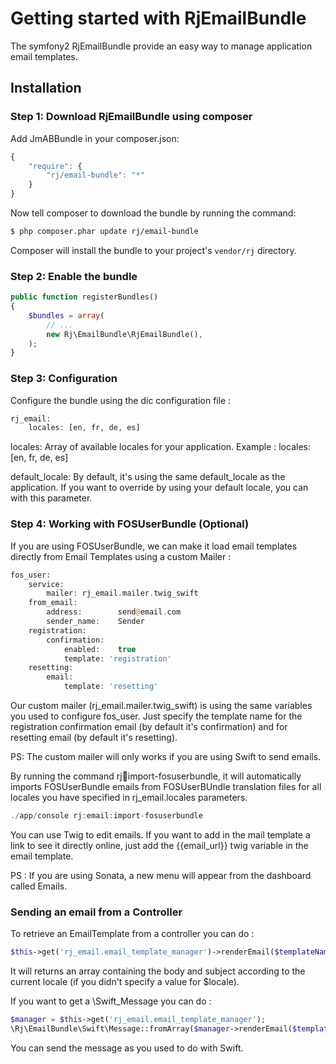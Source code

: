 Getting started with RjEmailBundle
==================================

The symfony2 RjEmailBundle provide an easy way to manage application email templates.


## Installation

### Step 1: Download RjEmailBundle using composer

Add JmABBundle in your composer.json:

```js
{
    "require": {
        "rj/email-bundle": "*"
    }
}
```

Now tell composer to download the bundle by running the command:

``` bash
$ php composer.phar update rj/email-bundle
```

Composer will install the bundle to your project's `vendor/rj` directory.


### Step 2: Enable the bundle
```php
public function registerBundles()
{
    $bundles = array(
        // ...
        new Rj\EmailBundle\RjEmailBundle(),
    );
}
```

### Step 3: Configuration

Configure the bundle using the dic configuration file :
```php
rj_email:
    locales: [en, fr, de, es]
```

locales:
Array of available locales for your application.
Example :
locales: [en, fr, de, es]

default_locale:
By default, it's using the same default_locale as the application. If
you want to override by using your default locale, you can with this
parameter.


### Step 4: Working with FOSUserBundle (Optional)
If you are using FOSUserBundle, we can make it load email templates
directly from Email Templates using a custom Mailer :

```php
fos_user:
    service:
        mailer: rj_email.mailer.twig_swift
    from_email:
        address:        send@email.com
        sender_name:    Sender
    registration:
        confirmation:
            enabled:    true
            template: 'registration'
    resetting:
        email:
            template: 'resetting'
```

Our custom mailer (rj_email.mailer.twig_swift) is using the same
variables you used to configure fos_user. Just specify the template name
for the registration confirmation email (by default it's confirmation)
and for resetting email (by default it's resetting).

PS: The custom mailer will only works if you are using Swift to send emails.


By running the command rj:email:import-fosuserbundle, it will automatically imports
FOSUserBundle emails from FOSUserBUndle translation files for all
locales you have specified in rj_email.locales parameters.
```php
./app/console rj:email:import-fosuserbundle
```

You can use Twig to edit emails.
If you want to add in the mail template a link to see it directly online,
just add the {{email_url}} twig variable in the email template.


PS : If you are using Sonata, a new menu will appear from the dashboard
called Emails.


### Sending an email from a Controller
To retrieve an EmailTemplate from a controller you can do :
```php
$this->get('rj_email.email_template_manager')->renderEmail($templateName, $locale = null, $vars = array(), Message $message = null);
```

It will returns an array containing the body and subject according to the current locale (if you didn't specify a value for $locale).


If you want to get a \Swift_Message you can do :
```php
$manager = $this->get('rj_email.email_template_manager');
\Rj\EmailBundle\Swift\Message::fromArray($manager->renderEmail($templateName));
```
You can send the message as you used to do with Swift.
